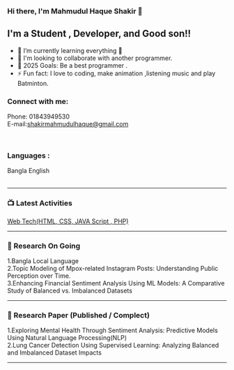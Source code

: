 ### Hi there, I'm Mahmudul Haque Shakir 👋

## I'm a Student , Developer, and Good son!!

- 🌱 I’m currently learning everything 🤣
- 👯 I'm looking to collaborate with another programmer.
- 🥅 2025 Goals: Be a best programmer .
- ⚡ Fun fact: I love to coding, make animation ,listening music and play Batminton.

### Connect with me:
Phone: 01843949530<br/>
E-mail:shakirmahmudulhaque@gmail.com

<br />

### Languages :
  Bangla
  English 
<br />
<br />

---

### 📺 Latest Activities
<a href="https://github.com/ShakirHaque/learning-web-technologies-spring2023-2024-sec-c.git">Web Tech(HTML, CSS, JAVA Script , PHP)</a>



---

### 📕 Research On Going

 1.Bangla Local Language<br>
 2.Topic Modeling of Mpox-related Instagram Posts: Understanding Public Perception over Time.<br>
 3.Enhancing Financial Sentiment Analysis Using ML Models: A Comparative Study of Balanced vs. Imbalanced Datasets
 


---

### 📕 Research Paper (Published / Complect)
1.Exploring Mental Health Through Sentiment Analysis: Predictive Models Using Natural Language Processing(NLP)<br>
2.Lung Cancer Detection Using Supervised Learning: Analyzing Balanced and Imbalanced Dataset Impacts

<!-- BLOG-POST-LIST:START -->


---


